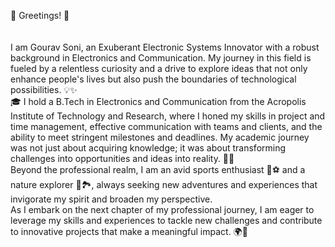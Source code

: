 🌟 Greetings! 🌟<br><br><br>
I am Gourav Soni, an Exuberant Electronic Systems Innovator with a robust background in Electronics and Communication. My journey in this field is fueled by a relentless curiosity and a drive to explore ideas that not only enhance people's lives but also push the boundaries of technological possibilities. 💡✨ <br>
🎓 I hold a B.Tech in Electronics and Communication from the Acropolis Institute of Technology and Research, where I honed my skills in project and time management, effective communication with teams and clients, and the ability to meet stringent milestones and deadlines. My academic journey was not just about acquiring knowledge; it was about transforming challenges into opportunities and ideas into reality. 🚀🔧<br>
Beyond the professional realm, I am an avid sports enthusiast 🏀⚽ and a nature explorer 🌲🏞️, always seeking new adventures and experiences that invigorate my spirit and broaden my perspective.<br>
As I embark on the next chapter of my professional journey, I am eager to leverage my skills and experiences to tackle new challenges and contribute to innovative projects that make a meaningful impact. 🌍💪<br>


<!---
Gouravsoni9090/Gouravsoni9090 is a ✨ special ✨ repository because its `README.md` (this file) appears on your GitHub profile.
You can click the Preview link to take a look at your changes.
--->
